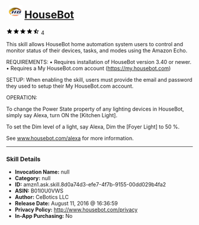 # &nbsp;<img src="skill_icon" alt="HouseBot icon" width="36"> [HouseBot](http://alexa.amazon.com/#skills/amzn1.ask.skill.8d0a74d3-efe7-4f7b-9155-00dd029b4fa2)
![4.7 stars](../../images/ic_star_black_18dp_1x.png)![4.7 stars](../../images/ic_star_black_18dp_1x.png)![4.7 stars](../../images/ic_star_black_18dp_1x.png)![4.7 stars](../../images/ic_star_black_18dp_1x.png)![4.7 stars](../../images/ic_star_half_black_18dp_1x.png) 4

This skill allows HouseBot home automation system users to control and monitor status of their devices, tasks, and modes using the Amazon Echo.  

REQUIREMENTS: • Requires installation of HouseBot version 3.40 or newer. • Requires a My HouseBot.com account (https://my.housebot.com)  

SETUP: When enabling the skill, users must provide the email and password they used to setup their My HouseBot.com account.  

OPERATION: 

To change the Power State property of any lighting devices in HouseBot, simply say 
Alexa, turn ON the [Kitchen Light].  

To set the Dim level of a light, say
Alexa, Dim the [Foyer Light] to 50 %.

See www.housebot.com/alexa for more information.

***

### Skill Details

* **Invocation Name:** null
* **Category:** null
* **ID:** amzn1.ask.skill.8d0a74d3-efe7-4f7b-9155-00dd029b4fa2
* **ASIN:** B01I0U0VWS
* **Author:** CeBotics LLC
* **Release Date:** August 11, 2016 @ 16:36:59
* **Privacy Policy:** http://www.housebot.com/privacy
* **In-App Purchasing:** No
